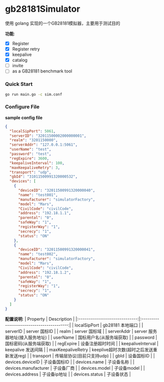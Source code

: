 # gb28181Simulator

使用 golang 实现的一个GB28181模拟器，主要用于测试目的

**功能**:
- [x] Register
- [x] Register retry
- [x] keepalive
- [x] catalog
- [ ] invite
- [ ] as a GB28181 benchmark tool
### Quick Start

```bash
go run main.go -c sim.conf
```

### Configure File

**sample config file**

```json
{
  "localSipPort": 5061,
  "serverID": "32011500002000000001",
  "realm": "3201150000",
  "serverAddr": "127.0.0.1:5061",
  "userName": "test",
  "password": "test",
  "regExpire": 3600,
  "keepaliveInterval": 100,
  "maxKeepaliveRetry": 3,
  "transport": "udp",
  "gbId": "31011500991320000532",
  "devices": [
    {
      "deviceID": "32011500991320000040",
      "name": "test001",
      "manufacturer": "simulatorFactory",
      "model": "Mars",
      "CivilCode": "civilCode",
      "address": "192.18.1.1",
      "parental": "0",
      "safeWay": "1",
      "registerWay": "1",
      "secrecy": "1",
      "status": "ON"
    },
    {
      "deviceID": "32011500991320000041",
      "name": "test002",
      "manufacturer": "simulatorFactory",
      "model": "Mars",
      "CivilCode": "civilCode",
      "address": "192.18.1.2",
      "parental": "0",
      "safeWay": "1",
      "registerWay": "1",
      "secrecy": "1",
      "status": "ON"
    }
  ]
}
```
**配置说明**:
|          Property              |              Description                  |
|:------------------------------:|:-----------------------------------------:|
|          localSipPort          |              gb28181 本地端口              |
|            serverID            |               server 国标ID                |
|              realm             |               server 国标域               |
|           serverAddr           |      server 服务器地址(接入服务地址)      |
|            userName            |          国标用户名(从服务端获取)         |
|            password            |           国标密码(从服务端获取)          |
|            regExpire           |              设备注册超时时间             |
|        keepaliveInterval       |             keepalive 发送间隔            |
|        maxKeepaliveRetry       | keeplive超时次数(超时之后发送重新发送reg) |
|            transport           |         传输层协议(目前只支持udp)         |
|              gbId              |                 设备国标ID                |
|        devices.deviceID        |                子设备国标ID               |
|          devices.name          |                 子设备名称                |
|      devices.manufacturer      |                 子设备厂商                |
|          devices.model         |                子设备model                |
|         devices.address        |                子设备ip地址               |
|         devices.status         |                 子设备状态                |
